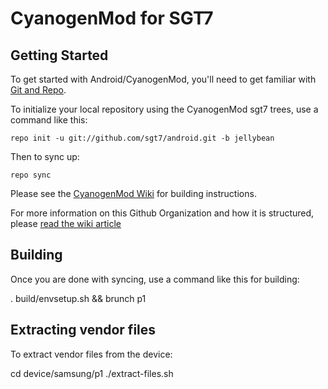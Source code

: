 CyanogenMod for SGT7
===========
Getting Started
---------------

To get started with Android/CyanogenMod, you'll need to get
familiar with [Git and Repo](http://source.android.com/download/using-repo).

To initialize your local repository using the CyanogenMod sgt7 trees, use a command like this:

    repo init -u git://github.com/sgt7/android.git -b jellybean

Then to sync up:

    repo sync

Please see the [CyanogenMod Wiki](http://wiki.cyanogenmod.com/) for building instructions.

For more information on this Github Organization and how it is structured, 
please [read the wiki article](http://wiki.cyanogenmod.com/index.php/Github_Organization)

Building
--------

Once you are done with syncing, use a command like this for building:

. build/envsetup.sh && brunch p1

Extracting vendor files
-----------------------

To extract vendor files from the device:

cd device/samsung/p1
./extract-files.sh